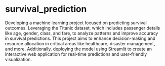 # survival_prediction
Developing a machine learning project focused on predicting survival outcomes. Leveraging the Titanic dataset, which includes passenger details like age, gender, class, and fare, to analyze patterns and improve accuracy in survival predictions.
This project aims to enhance decision-making and resource allocation in critical areas like healthcare, disaster management, and more.
Additionally, deploying the model using Streamlit to create an interactive web application for real-time predictions and user-friendly visualization.

